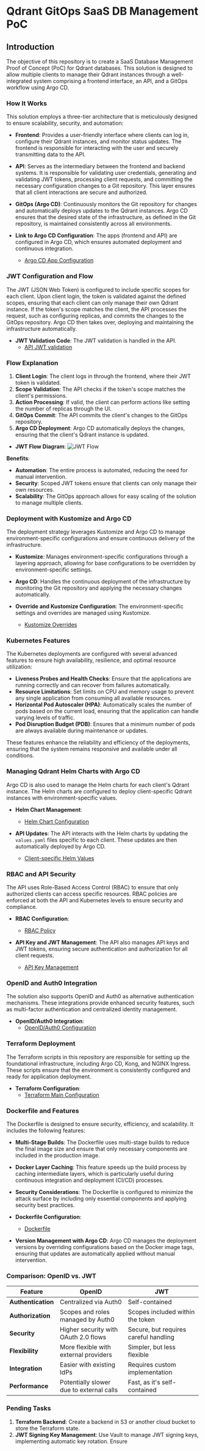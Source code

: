 # Qdrant GitOps SaaS DB Management PoC

## Introduction

The objective of this repository is to create a SaaS Database Management Proof of Concept (PoC) for Qdrant databases. This solution is designed to allow multiple clients to manage their Qdrant instances through a well-integrated system comprising a frontend interface, an API, and a GitOps workflow using Argo CD.

### How It Works

This solution employs a three-tier architecture that is meticulously designed to ensure scalability, security, and automation:

- **Frontend**: Provides a user-friendly interface where clients can log in, configure their Qdrant instances, and monitor status updates. The frontend is responsible for interacting with the user and securely transmitting data to the API.
  
- **API**: Serves as the intermediary between the frontend and backend systems. It is responsible for validating user credentials, generating and validating JWT tokens, processing client requests, and committing the necessary configuration changes to a Git repository. This layer ensures that all client interactions are secure and authorized.

- **GitOps (Argo CD)**: Continuously monitors the Git repository for changes and automatically deploys updates to the Qdrant instances. Argo CD ensures that the desired state of the infrastructure, as defined in the Git repository, is maintained consistently across all environments.

- **Link to Argo CD Configuration**: The apps (frontend and API) are configured in Argo CD, which ensures automated deployment and continuous integration.
  - [Argo CD App Configuration](https://github.com/morettimaxi/qdrant-gitops/blob/master/argo-cd/applications/kustomize/argo.yaml)

### JWT Configuration and Flow

The JWT (JSON Web Token) is configured to include specific scopes for each client. Upon client login, the token is validated against the defined scopes, ensuring that each client can only manage their own Qdrant instance. If the token's scope matches the client, the API processes the request, such as configuring replicas, and commits the changes to the GitOps repository. Argo CD then takes over, deploying and maintaining the infrastructure automatically.

- **JWT Validation Code**: The JWT validation is handled in the API.
  - [API JWT validation](https://github.com/morettimaxi/qdrant-gitops/blob/fe4e21ae102843c49531c8c8e2a8403ad50c8dcc/source/api/index.js#L43)

### Flow Explanation

1. **Client Login**: The client logs in through the frontend, where their JWT token is validated.
2. **Scope Validation**: The API checks if the token's scope matches the client's permissions.
3. **Action Processing**: If valid, the client can perform actions like setting the number of replicas through the UI.
4. **GitOps Commit**: The API commits the client's changes to the GitOps repository.
5. **Argo CD Deployment**: Argo CD automatically deploys the changes, ensuring that the client's Qdrant instance is updated.

- **JWT Flow Diagram**:
![JWT Flow](images/jwt-flow.png)

**Benefits**:
- **Automation**: The entire process is automated, reducing the need for manual intervention.
- **Security**: Scoped JWT tokens ensure that clients can only manage their own resources.
- **Scalability**: The GitOps approach allows for easy scaling of the solution to manage multiple clients.

### Deployment with Kustomize and Argo CD

The deployment strategy leverages Kustomize and Argo CD to manage environment-specific configurations and ensure continuous delivery of the infrastructure.

- **Kustomize**: Manages environment-specific configurations through a layering approach, allowing for base configurations to be overridden by environment-specific settings.
- **Argo CD**: Handles the continuous deployment of the infrastructure by monitoring the Git repository and applying the necessary changes automatically.

- **Override and Kustomize Configuration**: The environment-specific settings and overrides are managed using Kustomize.
  - [Kustomize Overrides](https://github.com/morettimaxi/qdrant-gitops/blob/master/argo-cd/applications/kustomize/overlays/prod/kustomization.yaml)

### Kubernetes Features

The Kubernetes deployments are configured with several advanced features to ensure high availability, resilience, and optimal resource utilization:

- **Liveness Probes and Health Checks**: Ensure that the applications are running correctly and can recover from failures automatically.
- **Resource Limitations**: Set limits on CPU and memory usage to prevent any single application from consuming all available resources.
- **Horizontal Pod Autoscaler (HPA)**: Automatically scales the number of pods based on the current load, ensuring that the application can handle varying levels of traffic.
- **Pod Disruption Budget (PDB)**: Ensures that a minimum number of pods are always available during maintenance or updates.

These features enhance the reliability and efficiency of the deployments, ensuring that the system remains responsive and available under all conditions.

### Managing Qdrant Helm Charts with Argo CD

Argo CD is also used to manage the Helm charts for each client's Qdrant instance. The Helm charts are configured to deploy client-specific Qdrant instances with environment-specific values.

- **Helm Chart Management**:
  - [Helm Chart Configuration](https://github.com/morettimaxi/qdrant-gitops/blob/master/argo-cd/clients.yaml)

- **API Updates**: The API interacts with the Helm charts by updating the `values.yaml` files specific to each client. These updates are then automatically deployed by Argo CD.
  - [Client-specific Helm Values](https://github.com/morettimaxi/qdrant-gitops/blob/master/argo-cd/clients/helm/client1/values.yaml)

### RBAC and API Security

The API uses Role-Based Access Control (RBAC) to ensure that only authorized clients can access specific resources. RBAC policies are enforced at both the API and Kubernetes levels to ensure security and compliance.

- **RBAC Configuration**:
  - [RBAC Policy](https://github.com/morettimaxi/qdrant-gitops/blob/fe4e21ae102843c49531c8c8e2a8403ad50c8dcc/argo-cd/clients.yaml)

- **API Key and JWT Management**: The API also manages API keys and JWT tokens, ensuring secure authentication and authorization for all client requests.
  - [API Key Management](https://github.com/morettimaxi/qdrant-gitops/blob/fe4e21ae102843c49531c8c8e2a8403ad50c8dcc/source/api/index.js#L59)

### OpenID and Auth0 Integration

The solution also supports OpenID and Auth0 as alternative authentication mechanisms. These integrations provide enhanced security features, such as multi-factor authentication and centralized identity management.

- **OpenID/Auth0 Integration**:
  - [OpenID/Auth0 Configuration](https://github.com/morettimaxi/qdrant-gitops/blob/fe4e21ae102843c49531c8c8e2a8403ad50c8dcc/source/api/auth.js)

### Terraform Deployment

The Terraform scripts in this repository are responsible for setting up the foundational infrastructure, including Argo CD, Kong, and NGINX Ingress. These scripts ensure that the environment is consistently configured and ready for application deployment.

- **Terraform Configuration**:
  - [Terraform Main Configuration](https://github.com/morettimaxi/qdrant-gitops/blob/fe4e21ae102843c49531c8c8e2a8403ad50c8dcc/terraform/main.tf)

### Dockerfile and Features

The Dockerfile is designed to ensure security, efficiency, and scalability. It includes the following features:

- **Multi-Stage Builds**: The Dockerfile uses multi-stage builds to reduce the final image size and ensure that only necessary components are included in the production image.
- **Docker Layer Caching**: This feature speeds up the build process by caching intermediate layers, which is particularly useful during continuous integration and deployment (CI/CD) processes.
- **Security Considerations**: The Dockerfile is configured to minimize the attack surface by including only essential components and applying security best practices.

- **Dockerfile Configuration**:
  - [Dockerfile](https://github.com/morettimaxi/qdrant-gitops/blob/fe4e21ae102843c49531c8c8e2a8403ad50c8dcc/source/docker/Dockerfile)

- **Version Management with Argo CD**: Argo CD manages the deployment versions by overriding configurations based on the Docker image tags, ensuring that updates are automatically applied without manual intervention.

### Comparison: OpenID vs. JWT

| Feature             | OpenID                                | JWT                                    |
|---------------------|---------------------------------------|----------------------------------------|
| **Authentication**  | Centralized via Auth0                 | Self-contained                         |
| **Authorization**   | Scopes and roles managed by Auth0     | Scopes included within the token       |
| **Security**        | Higher security with OAuth 2.0 flows  | Secure, but requires careful handling  |
| **Flexibility**     | More flexible with external providers | Simpler, but less flexible             |
| **Integration**     | Easier with existing IdPs             | Requires custom implementation         |
| **Performance**     | Potentially slower due to external calls | Fast, as it's self-contained        |

### Pending Tasks

1. **Terraform Backend**: Create a backend in S3 or another cloud bucket to store the Terraform state.
2. **JWT Signing Key Management**: Use Vault to manage JWT signing keys, implementing automatic key rotation. Ensure
